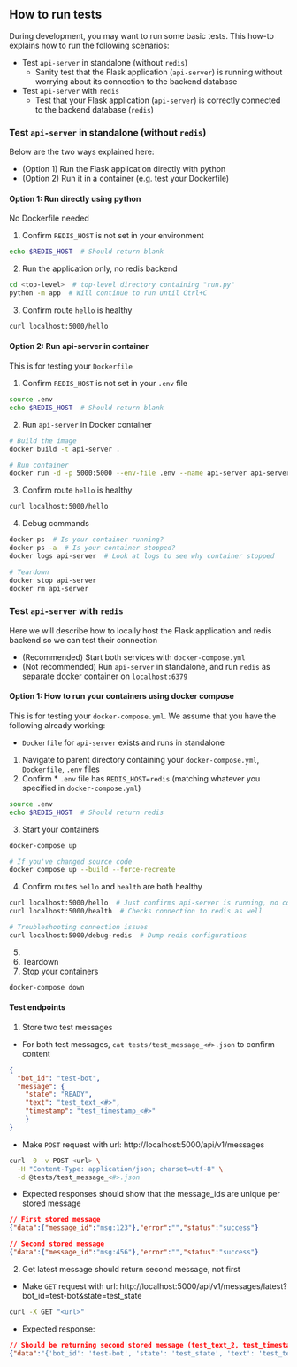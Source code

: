 ## How to run tests

During development, you may want to run some basic tests. This how-to explains how to run the following scenarios:
* Test `api-server` in standalone (without `redis`)
  * Sanity test that the Flask application (`api-server`) is running without worrying about its connection to the backend database
* Test `api-server` with `redis`
  * Test that your Flask application (`api-server`) is correctly connected to the backend database (`redis`)

### Test `api-server` in standalone (without `redis`)
Below are the two ways explained here:
  * (Option 1) Run the Flask application directly with python
  * (Option 2) Run it in a container (e.g. test your Dockerfile)

#### Option 1: Run directly using python
No Dockerfile needed
1. Confirm `REDIS_HOST` is not set in your environment
```sh
echo $REDIS_HOST  # Should return blank
```
2. Run the application only, no redis backend
```sh
cd <top-level>  # top-level directory containing "run.py"
python -m app  # Will continue to run until Ctrl+C
```
3. Confirm route `hello` is healthy
```sh
curl localhost:5000/hello
```

#### Option 2: Run api-server in container
This is for testing your `Dockerfile`
1. Confirm `REDIS_HOST` is not set in your `.env` file
```sh
source .env
echo $REDIS_HOST  # Should return blank
```
2. Run `api-server` in Docker container
```sh
# Build the image
docker build -t api-server .

# Run container
docker run -d -p 5000:5000 --env-file .env --name api-server api-server
```
3. Confirm route `hello` is healthy
```sh
curl localhost:5000/hello
```
4. Debug commands
```sh
docker ps  # Is your container running?
docker ps -a  # Is your container stopped?
docker logs api-server  # Look at logs to see why container stopped

# Teardown
docker stop api-server
docker rm api-server
```

### Test `api-server` with `redis`

Here we will describe how to locally host the Flask application and redis backend so we can test their connection
* (Recommended) Start both services with `docker-compose.yml`
* (Not recommended) Run `api-server` in standalone, and run `redis` as separate docker container on `localhost:6379`

#### Option 1: How to run your containers using docker compose
This is for testing your `docker-compose.yml`. We assume that you have the following already working:
* `Dockerfile` for `api-server` exists and runs in standalone

1. Navigate to parent directory containing your `docker-compose.yml`, `Dockerfile`, `.env` files
2. Confirm * `.env` file has `REDIS_HOST=redis` (matching whatever you specified in `docker-compose.yml`)
```sh
source .env
echo $REDIS_HOST  # Should return redis
```
3. Start your containers
```sh
docker-compose up

# If you've changed source code
docker compose up --build --force-recreate
```
4. Confirm routes `hello` and `health` are both healthy
```sh
curl localhost:5000/hello  # Just confirms api-server is running, no connection needed
curl localhost:5000/health  # Checks connection to redis as well

# Troubleshooting connection issues
curl localhost:5000/debug-redis  # Dump redis configurations
```

5. 
6. Teardown
3. Stop your containers
```sh
docker-compose down
```

#### Test endpoints
1. Store two test messages
  * For both test messages, `cat tests/test_message_<#>.json` to confirm content
```json
{
  "bot_id": "test-bot",
  "message": {
    "state": "READY",
    "text": "test_text_<#>",
    "timestamp": "test_timestamp_<#>"
    }
}
```
  * Make `POST` request with url: http://localhost:5000/api/v1/messages
```sh
curl -0 -v POST <url> \
  -H "Content-Type: application/json; charset=utf-8" \
  -d @tests/test_message_<#>.json
```
  * Expected responses should show that the message_ids are unique per stored message
```json
// First stored message
{"data":{"message_id":"msg:123"},"error":"","status":"success"}

// Second stored message
{"data":{"message_id":"msg:456"},"error":"","status":"success"}
```

2. Get latest message should return second message, not first
  * Make `GET` request with url: http://localhost:5000/api/v1/messages/latest?bot_id=test-bot&state=test_state
```sh
curl -X GET "<url>"
```
  * Expected response:
```json
// Should be returning second stored message (test_text_2, test_timestamp_2), not the first
{"data":"{'bot_id': 'test-bot', 'state': 'test_state', 'text': 'test_text_2', 'timestamp': 'test_timestamp_2'}","error":"","status":"success"}
```